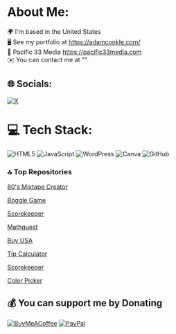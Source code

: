#   About Me:
🌍  I'm based in the United States<br>🖥️  See my portfolio at https://adamconkle.com/<br>🚀  Pacific 33 Media https://pacific33media.com<br> ✉️  You can contact me at ""<br>

## 🌐 Socials:
[![X](https://img.shields.io/badge/X-black.svg?logo=X&logoColor=white)](https://x.com/AdamCDesigns) 

# 💻 Tech Stack:
![HTML5](https://img.shields.io/badge/html5-%23E34F26.svg?style=flat-square&logo=html5&logoColor=white)
![JavaScript](https://img.shields.io/badge/javascript-%23323330.svg?style=flat-square&logo=javascript&logoColor=%23F7DF1E) 
![WordPress](https://img.shields.io/badge/WordPress-%23117AC9.svg?style=flat-square&logo=WordPress&logoColor=white) 
![Canva](https://img.shields.io/badge/Canva-%2300C4CC.svg?style=flat-square&logo=Canva&logoColor=white) 
![GitHub](https://img.shields.io/badge/github-%23121011.svg?style=flat-square&logo=github&logoColor=white) 



### 🔝 Top Repositories

<a href="https://adamconkle.github.io/mixtape/">80's Mixtape Creator</a>

<a href="https://adamconkle.github.io/bogglegame/">Boggle Game</a>

<a href="https://adamconkle.github.io/scorekeeper/">Scorekeeper</a>

<a href="https://adamconkle.github.io/mathquest/">Mathquest</a>

<a href="https://adamconkle.github.io/buyusa/">Buy USA</a>

<a href="https://adamconkle.github.io/tipcalculator/">Tip Calculator</a>

<a href="https://adamconkle.github.io/scorekeeper/">Scorekeeper</a>

<a href="https://adamconkle.github.io/colorpicker/">Color Picker</a>



  ## 💰 You can support me by Donating
  [![BuyMeACoffee](https://img.shields.io/badge/Buy%20Me%20a%20Coffee-ffdd00?style=for-the-badge&logo=buy-me-a-coffee&logoColor=black)](https://buymeacoffee.com/adamcdesigns) [![PayPal](https://img.shields.io/badge/PayPal-00457C?style=for-the-badge&logo=paypal&logoColor=white)](https://www.paypal.com/paypalme/pacific33media) 

  

